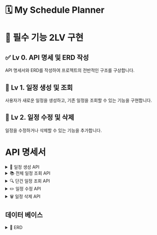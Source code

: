 # 🗓️ My Schedule Planner

# :dart: **필수 기능 2LV 구현**

## :white_check_mark: **Lv 0. API 명세 및 ERD 작성**
API 명세서와 ERD를 작성하여 프로젝트의 전반적인 구조를 구상합니다.

## :calendar: **Lv 1. 일정 생성 및 조회**
사용자가 새로운 일정을 생성하고, 기존 일정을 조회할 수 있는 기능을 구현합니다.

## :wrench: **Lv 2. 일정 수정 및 삭제**
일정을 수정하거나 삭제할 수 있는 기능을 추가합니다.

# API 명세서

<details>
  <summary>📌 일정 생성 API </summary>

### 일정 생성 API 명세 (POST `/planners/Post/`)

| 항목           | 설명                |
|--------------|-------------------|
| **URL**      | `/planners/Post/` |
| **Method**   | `POST`            |
| **설명**       | 새로운 일정을 생성합니다.    |
| **Request**  | JSON Body (아래 참고) |
| **Response** | 등록 성공 메시지 + ID    |
| **Status**   | `201 Created`     |

#### 📦 Request Body

| 필드명        | 타입       | 설명     | 필수 여부 |
|------------|----------|--------|-------|
| `task`     | `String` | 할일     | ✅     |
| `user`     | `String` | 사용자 이름 | ✅     |
| `password` | `String` | 비밀번호   | ✅     |

```json
{
  "task": "낚시",
  "user": "우진",
  "password": "1234"
}
```

#### 📨 Response Body (성공 시)

```json
{
  "id": 1,
  "user": "우진",
  "task": "낚시",
  "created": "2025-05-14",
  "updated": "2025-05-14"
}
```

---

### 🔁 상태 코드 요약

| 코드            | 의미                |
|---------------|-------------------|
| `201 Created` | 일정 등록 성공          |

---
</details>

<details>
  <summary>📚 전체 일정 조회 API</summary>

### 전체 일정 조회 API 명세 (GET `/planners/All/`)

| 항목           | 설명                |
|--------------|-------------------|
| **URL**      | `/planners/All/`  |
| **Method**   | `GET`             |
| **설명**       | 등록된 전체 일정을 조회합니다. |
| **Request**  | 없음                |
| **Response** | 일정 리스트            |
| **Status**   | `200 OK`          |

#### 📨 Response Body (성공 시)

```json
[
  {
    "id": 1,
    "user": "우진",
    "task": "낚시",
    "created": "2025-05-14",
    "updated": "2025-05-14"
  },
  {
    "id": 2,
    "user": "진수",
    "task": "독서",
    "created": "2025-05-15",
    "updated": "2025-05-15"
  }
]
````

---

### 🔁 상태 코드 요약

| 코드       | 의미          |
|----------|-------------|
| `200 OK` | 전체 일정 조회 성공 |

</details>

<details>
  <summary>🔍 단건 일정 조회 API</summary>

### 단건 일정 조회 API 명세 (GET `/planners/{id}`)

| 항목           | 설명                          |
|--------------|-----------------------------|
| **URL**      | `/planners/{id}`            |
| **Method**   | `GET`                       |
| **설명**       | 특정 ID의 일정을 조회합니다.           |
| **Request**  | 경로 파라미터 (`id`)              |
| **Response** | 해당 일정 정보                    |
| **Status**   | `200 OK`, `404 Not Found` 등 |

#### 🔑 경로 파라미터

| 파라미터명 | 타입  | 설명         | 필수 여부 |
|-------|-----|------------|-------|
| `id`  | int | 조회할 일정의 ID | ✅     |

#### 📨 Response Body (성공 시)

```json
{
  "id": 1,
  "user": "우진",
  "task": "낚시",
  "created": "2025-05-14",
  "updated": "2025-05-14"
}
````

---

### 🔁 상태 코드 요약

| 코드              | 의미            |
|-----------------|---------------|
| `200 OK`        | 일정 조회 성공      |
| `404 Not Found` | 해당 ID의 일정이 없음 |

</details>

<details>
  <summary>✏️ 일정 수정 API</summary>

### 일정 수정 API 명세 (PUT `/planners/{id}`)

| 항목           | 설명                              |
|--------------|---------------------------------|
| **URL**      | `/planners/{id}`                |
| **Method**   | `PUT`                           |
| **설명**       | 특정 ID의 일정을 수정합니다.               |
| **Request**  | JSON Body (아래 참고)               |
| **Response** | 수정된 일정 정보                       |
| **Status**   | `200 OK`, `400`, `401`, `404` 등 |

#### 🧾 Path Variable

| 이름   | 타입    | 설명         | 필수 여부 |
|------|-------|------------|-------|
| `id` | `int` | 수정할 일정의 ID | ✅     |

#### 📦 Request Body

| 필드명        | 타입       | 설명         | 필수 여부 |
|------------|----------|------------|-------|
| `task`     | `String` | 수정할 할일 내용  | ✅     |
| `user`     | `String` | 작성자 이름     | ✅     |
| `password` | `String` | 일정 보호 비밀번호 | ✅     |

```json
{
  "task": "운동하기",
  "user": "우진",
  "password": "1234"
}
```

#### 📨 Response Body (성공 시)

```json
{
  "id": 1,
  "user": "우진",
  "task": "운동하기",
  "created": "2025-05-14",
  "updated": "2025-05-14T12:34:56"
}
```

---

### 🔁 상태 코드 요약

| 코드       | 의미                 |
|----------|--------------------|
| `200 OK` | 일정 수정 성공           |
| `400`    | 요청 형식 오류           |
| `401`    | 비밀번호 인증 실패         |
| `404`    | 해당 ID의 일정이 존재하지 않음 |

</details>

<details>
  <summary>🗑️ 일정 삭제 API</summary>

### 일정 삭제 API 명세 (DELETE `/planners/{id}`)

| 항목           | 설명                              |
|--------------|---------------------------------|
| **URL**      | `/planners/{id}`                |
| **Method**   | `DELETE`                        |
| **설명**       | 특정 ID의 일정을 삭제합니다.               |
| **Request**  | 경로 파라미터 + JSON Body             |
| **Response** | 삭제 성공 메시지                       |
| **Status**   | `200 OK`, `400`, `401`, `404` 등 |

#### 🔑 경로 파라미터

| 파라미터명 | 타입  | 설명         | 필수 여부 |
|-------|-----|------------|-------|
| `id`  | int | 삭제할 일정의 ID | ✅     |

#### 📦 Request Body (비밀번호 포함)

| 필드명        | 타입       | 설명       | 필수 여부 |
|------------|----------|----------|-------|
| `password` | `String` | 일정의 비밀번호 | ✅     |

```json
{
  "password": "1234"
}
````

#### 📨 Response Body (성공 시)

```json
{
  "message": "일정이 성공적으로 삭제되었습니다.",
  "id": 1
}
```

---

### 🔁 상태 코드 요약

| 코드       | 의미                 |
|----------|--------------------|
| `200 OK` | 일정 삭제 성공           |
| `400`    | 요청 형식 오류 또는 누락     |
| `401`    | 비밀번호 불일치           |
| `404`    | 해당 ID의 일정이 존재하지 않음 |

</details>

## 데이터 베이스
<details>
  <summary>📌 ERD </summary>

  ## 개념 설계

| **항목**    | **설명**            |
|-----------|-------------------|
| **일정 ID** | 고유 ID (숫자 또는 문자열) |
| **작성자**   | 일정을 작성한 사람 이름     |
| **할일**    | 할 일의 내용           |
| **비밀번호**  | 일정을 보호할 비밀번호      |
| **작성일**   | 일정을 처음 작성한 날짜     |
| **수정일**   | 마지막으로 수정된 날짜      |





## ERD

| **속성명**    | **타입**         | **설명**           |
|------------|----------------|------------------|
| `id`       | `INT` (PK)     | 일정 고유 ID (자동 증가) |
| `user`     | `VARCHAR(100)` | 일정을 작성한 사람의 이름   |
| `task`     | `VARCHAR(255)` | 할 일의 내용          |
| `password` | `VARCHAR(255)` | 일정을 보호할 비밀번호     |
| `created`  | `DATETIME`     | 일정을 처음 작성한 날짜    |
| `updated`  | `DATETIME`     | 마지막으로 수정된 날짜     |


<img src="images/schedule.png" alt="ERD" width="802"/>

</details>


